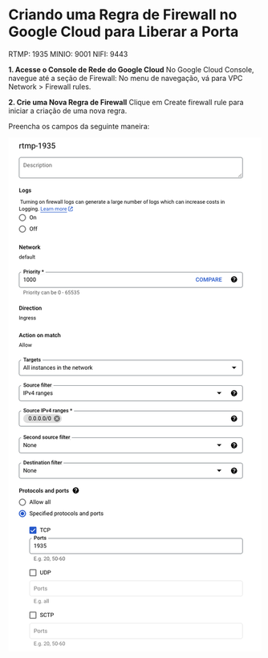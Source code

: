 
# Criando uma Regra de Firewall no Google Cloud para Liberar a Porta

RTMP: 1935
MINIO: 9001
NIFI: 9443

**1. Acesse o Console de Rede do Google Cloud**
No Google Cloud Console, navegue até a seção de Firewall:
No menu de navegação, vá para VPC Network > Firewall rules.

**2. Crie uma Nova Regra de Firewall**
Clique em Create firewall rule para iniciar a criação de uma nova regra.

Preencha os campos da seguinte maneira:

![/docs/Firewall.png](docs%2FFirewall.png)